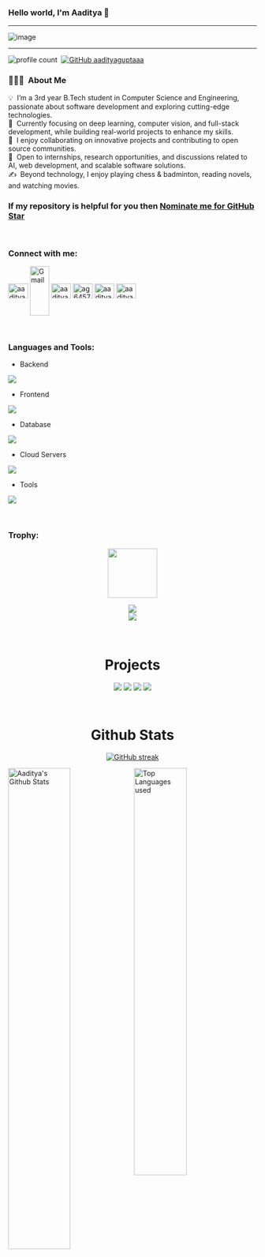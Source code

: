 ### Hello world, I'm Aaditya  👋 

-----

<p align="center">
 
![image](https://user-images.githubusercontent.com/61057666/169029838-74df663d-2e62-4d77-bdff-b43f7d63f00f.png)

</p>

-----

![profile count](https://komarev.com/ghpvc/?username=aadityaguptaaa&color=red)&nbsp;
[![GitHub aadityaguptaaa](https://img.shields.io/github/followers/aadityaguptaaa?label=follow&style=social)](https://github.com/aadityaguptaaa)&nbsp;
### 👨🏻‍💻 &nbsp;About Me

💡 &nbsp;I’m a 3rd year B.Tech student in Computer Science and Engineering, passionate about software development and exploring cutting-edge technologies.  
🌱 &nbsp;Currently focusing on deep learning, computer vision, and full-stack development, while building real-world projects to enhance my skills.  
🤝 &nbsp;I enjoy collaborating on innovative projects and contributing to open source communities.  
💬 &nbsp;Open to internships, research opportunities, and discussions related to AI, web development, and scalable software solutions.  
✍️ &nbsp;Beyond technology, I enjoy playing chess & badminton, reading novels, and watching movies.  


### If my repository is helpful for you then [Nominate me for GitHub Star](https://stars.github.com/nominate/)

<br>

### Connect with me:

<p align="left">
<a href="https://linkedin.com/in/aadityaxgupta" target="blank"><img align="center" src="https://raw.githubusercontent.com/rahuldkjain/github-profile-readme-generator/master/src/images/icons/Social/linked-in-alt.svg" alt="aadityaxgupta" height="30" width="40" /></a>
<a href="mailto:aadityavidit@gmail.com" target="_blank"><img align="center" src="https://img.icons8.com/color/48/gmail-new.png" alt="Gmail" height="100" width="39" /></a>
<a href="https://www.leetcode.com/aadityaguptaa" target="blank"><img align="center" src="https://raw.githubusercontent.com/rahuldkjain/github-profile-readme-generator/master/src/images/icons/Social/leet-code.svg" alt="aadityaguptaa" height="30" width="40" /></a>
<a href="https://www.hackerrank.com/ag6457" target="blank"><img align="center" src="https://raw.githubusercontent.com/rahuldkjain/github-profile-readme-generator/master/src/images/icons/Social/hackerrank.svg" alt="ag6457" height="30" width="40" /></a>
<a href="https://instagram.com/aadityaxg" target="blank"><img align="center" src="https://raw.githubusercontent.com/rahuldkjain/github-profile-readme-generator/master/src/images/icons/Social/instagram.svg" alt="aadityaxg" height="30" width="40" /></a>
<a href="https://www.codechef.com/users/aadityaxg" target="blank"><img align="center" src="https://cdn.jsdelivr.net/npm/simple-icons@3.1.0/icons/codechef.svg" alt="aadityaxg" height="30" width="40" /></a>


</p>


<br>


<h3 align="left">Languages and Tools:</h3>

- Backend
<p align="left">
  <a href="https://skillicons.dev">
    <img src="https://skillicons.dev/icons?i=php,java,nodejs,py,spring,flask,fastapi,express,nestjs" />
  </a>
</p>

- Frontend
<p align="left">
  <a href="https://skillicons.dev">
    <img src="https://skillicons.dev/icons?i=ts,js,react,nextjs,tailwind,materialui" />
  </a>
</p>

- Database
<p align="left">
  <a href="https://skillicons.dev">
    <img src="https://skillicons.dev/icons?i=mongodb,mysql,postgresql" />
  </a>
</p>

- Cloud Servers
<p align="left">
  <a href="https://skillicons.dev">
    <img src="https://skillicons.dev/icons?i=azure,aws,gcp,firebase,cloudflare" />
  </a>
</p>

- Tools
<p align="left">
  <a href="https://skillicons.dev">
    <img src="https://skillicons.dev/icons?i=git,github,docker,figma,xd,idea,vscode,postman,linux" />
  </a>
</p>

<br/>

<!-- <img src="https://i.imgur.com/dBaSKWF.gif" height="20" width="100%"> -->
<h3 align="left">Trophy:</h3>

<p align="center">
<img src="https://media.tenor.com/0ENB5HuTH0gAAAAi/trophy-beker.gif"  width="100px" height="100px"></p>
  
<div align="center">
<img src="https://github-profile-trophy.vercel.app/?username=supuna97&theme=matrix&no-bg=true&no-frame=true&row=1&column=4&title=MultiLanguage,Commits,PullRequest,Reviews">
 </div>

<div align="center">
<img src="https://github-profile-trophy.vercel.app/?username=supuna97&theme=matrix&no-bg=true&no-frame=true&row=1&column=4&title=Repositories,Organizations,Stars,Followers">
 </div>
 <br><br>




<h1 align="center">Projects</h1>

</div>
<div  align="center">
 
<a href="https://aadityaguptaaa.github.io/My-Portfolio/"><img src="https://github-readme-stats.vercel.app/api/pin/?username=aadityaguptaaa&repo=My-Portfolio&show_icons=true&theme=great-gatsby" ></a>
<a href="https://resume-craftx.netlify.app/"><img src="https://github-readme-stats.vercel.app/api/pin/?username=aadityaguptaaa&repo=Resume-Craft&show_icons=true&theme=great-gatsby" ></a>
<a href="https://aadityaguptaaa.github.io/weather-app/"><img src="https://github-readme-stats.vercel.app/api/pin/?username=aadityaguptaaa&repo=weather-app-&show_icons=true&theme=great-gatsby"></a>
<a href="https://aadityaguptaaa.github.io/qr-code-generator/"><img src="https://github-readme-stats.vercel.app/api/pin/?username=aadityaguptaaa&repo=qr-code-generator&show_icons=true&theme=great-gatsby&cache_seconds=10"></a>
</div>




<br>



<h1 align="center">Github Stats</h1>

<div align="center">
  
[![GitHub streak](https://github-readme-streak-stats.herokuapp.com/?user=aadityaguptaaa&theme=highcontrast)](https://github.com/DenverCoder1/github-readme-streak-stats)

</div>

<img align="left" alt="Aaditya's Github Stats" src="https://github-readme-stats.vercel.app/api?username=aadityaguptaaa&theme=midnight-purple&show_icons=true&show=reviews,prs_merged,prs_merged_percentage&hide=contribs,issues" width="50%" />

<img alt="Top Languages used" src="https://github-readme-stats.vercel.app/api/top-langs/?username=aadityaguptaaa&layout=compact&theme=dark" width="46%" />

<br>
